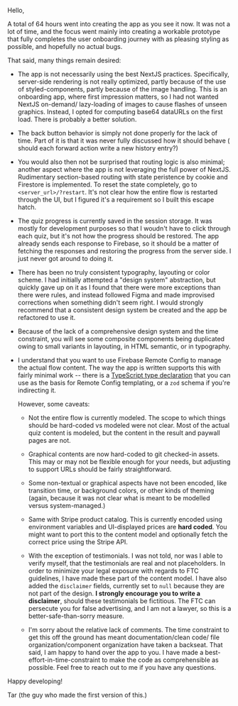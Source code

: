 Hello,

A total of 64 hours went into creating the app as you see it now. It was not
a lot of time, and the focus went mainly into creating a workable prototype
that fully completes the user onboarding journey with as pleasing styling as
possible, and hopefully no actual bugs.

That said, many things remain desired:

- The app is not necessarily using the best NextJS practices. Specifically,
  server-side rendering is not really optimized, partly because of the use of
  styled-components, partly because of the image handling. This is an onboarding
  app, where first impression matters, so I had not wanted NextJS on-demand/
  lazy-loading of images to cause flashes of unseen graphics. Instead, I opted
  for computing base64 dataURLs on the first load. There is probably a better
  solution.

- The back button behavior is simply not done properly for the lack of time.
  Part of it is that it was never fully discussed how it should behave (
  should each forward action write a new history entry?)

- You would also then not be surprised that routing logic is also minimal;
  another aspect where the app is not leveraging the full power of NextJS.
  Rudimentary section-based routing with state peristence by cookie and
  Firestore is implemented. To reset the state completely, go to
  `<server_url>/?restart`. It's not clear how the entire flow is restarted
  through the UI, but I figured it's a requirement so I built this escape
  hatch.

- The quiz progress is currently saved in the session storage. It was mostly
  for development purposes so that I woudn't have to click through each quiz,
  but it's not how the progress should be restored. The app already sends
  each response to Firebase, so it should be a matter of fetching the responses
  and restoring the progress from the server side. I just never got around to
  doing it.

- There has been no truly consistent typography, layouting or color scheme. I had
  initially attempted a "design system" abstraction, but quickly gave up on it
  as I found that there were more exceptions than there were rules,
  and instead followed Figma and made improvised corrections when something
  didn't seem right. I would strongly recommend that a consistent design system
  be created and the app be refactored to use it.

- Because of the lack of a comprehensive design system and the time
  constraint, you will see some composite components being duplicated
  owing to small variants in layouting, in HTML semantic, or in typography.

- I understand that you want to use Firebase Remote Config to manage the
  actual flow content. The way the app is written supports this with fairly
  minimal work -- there is a [TypeScript type declaration](./src/models/OnboardingFlow/model.ts) that you can use as the basis for Remote Config templating, or a `zod` schema if you're indirecting it.

  However, some caveats:
  - Not the entire flow is currently modeled. The scope to which things
    should be hard-coded vs modeled were not clear. Most of the actual
    quiz content is modeled, but the content in the result and paywall
    pages are not.
  - Graphical contents are now hard-coded to git checked-in assets.
    This may or may not be flexible enough for your needs, but adjusting
    to support URLs should be fairly straightforward.
  - Some non-textual or graphical aspects have not been encoded, like
    transition time, or background colors, or other kinds of theming
    (again, because it was not clear what is meant to be modelled versus
    system-managed.)
  - Same with Stripe product catalog. This is currently encoded using
    environment variables and UI-displayed prices are **hard coded**. You
    might want to port this to the content model and optionally fetch the
    correct price using the Stripe API.
  - With the exception of testimonials. I was not told, nor was I able to verify
    myself, that the testimonials are real and not placeholders. In order to
    minimize your legal exposure with regards to FTC guidelines, I have made
    these part of the content model. I have also added the `disclaimer` fields,
    currently set to `null` because they are not part of the design. **I strongly
    encourage you to write a disclaimer**, should these testimonials be fictitious.
    The FTC can persecute you for false advertising, and I am not a lawyer, so
    this is a better-safe-than-sorry measure.

  - I'm sorry about the relative lack of comments. The time constraint
    to get this off the ground has meant documentation/clean code/
    file organization/component organization have taken a backseat.
    That said, I am happy to hand over the app to you. I have made a
    best-effort-in-time-constraint to make the code as comprehensible as possible. Feel free to reach out to me if you have any questions.

Happy developing!

Tar (the guy who made the first version of this.)
